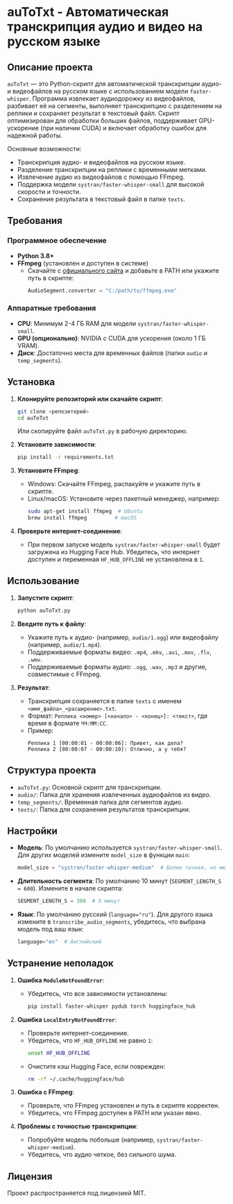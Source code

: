 # auToTxt - Автоматическая транскрипция аудио и видео на русском языке

## Описание проекта

`auToTxt` — это Python-скрипт для автоматической транскрипции аудио- и видеофайлов на русском языке с использованием модели `faster-whisper`. Программа извлекает аудиодорожку из видеофайлов, разбивает её на сегменты, выполняет транскрипцию с разделением на реплики и сохраняет результат в текстовый файл. Скрипт оптимизирован для обработки больших файлов, поддерживает GPU-ускорение (при наличии CUDA) и включает обработку ошибок для надежной работы.

Основные возможности:
- Транскрипция аудио- и видеофайлов на русском языке.
- Разделение транскрипции на реплики с временными метками.
- Извлечение аудио из видеофайлов с помощью FFmpeg.
- Поддержка модели `systran/faster-whisper-small` для высокой скорости и точности.
- Сохранение результата в текстовый файл в папке `texts`.

## Требования

### Программное обеспечение
- **Python 3.8+**
- **FFmpeg** (установлен и доступен в системе)
  - Скачайте с [официального сайта](https://ffmpeg.org/download.html) и добавьте в PATH или укажите путь в скрипте:
    ```python
    AudioSegment.converter = "C:/path/to/ffmpeg.exe"
    ```


### Аппаратные требования
- **CPU**: Минимум 2-4 ГБ RAM для модели `systran/faster-whisper-small`.
- **GPU (опционально)**: NVIDIA с CUDA для ускорения (около 1 ГБ VRAM).
- **Диск**: Достаточно места для временных файлов (папки `audio` и `temp_segments`).

## Установка

1. **Клонируйте репозиторий или скачайте скрипт**:
   ```bash
   git clone <репозиторий>
   cd auToTxt
   ```
   Или скопируйте файл `auToTxt.py` в рабочую директорию.

2. **Установите зависимости**:
   ```bash
   pip install -r requirements.txt
   ```

3. **Установите FFmpeg**:
   - Windows: Скачайте FFmpeg, распакуйте и укажите путь в скрипте.
   - Linux/macOS: Установите через пакетный менеджер, например:
     ```bash
     sudo apt-get install ffmpeg  # Ubuntu
     brew install ffmpeg         # macOS
     ```

4. **Проверьте интернет-соединение**:
   - При первом запуске модель `systran/faster-whisper-small` будет загружена из Hugging Face Hub. Убедитесь, что интернет доступен и переменная `HF_HUB_OFFLINE` не установлена в `1`.

## Использование

1. **Запустите скрипт**:
   ```bash
   python auToTxt.py
   ```

2. **Введите путь к файлу**:
   - Укажите путь к аудио- (например, `audio/1.ogg`) или видеофайлу (например, `audio/1.mp4`).
   - Поддерживаемые форматы видео: `.mp4`, `.mkv`, `.avi`, `.mov`, `.flv`, `.wmv`.
   - Поддерживаемые форматы аудио: `.ogg`, `.wav`, `.mp3` и другие, совместимые с FFmpeg.

3. **Результат**:
   - Транскрипция сохраняется в папке `texts` с именем `<имя_файла>_<расширение>.txt`.
   - Формат: `Реплика <номер> [<начало> - <конец>]: <текст>`, где время в формате `ЧЧ:ММ:СС`.
   - Пример:
     ```
     Реплика 1 [00:00:01 - 00:00:06]: Привет, как дела?
     Реплика 2 [00:00:07 - 00:00:10]: Отлично, а у тебя?
     ```

## Структура проекта

- `auToTxt.py`: Основной скрипт для транскрипции.
- `audio/`: Папка для хранения извлеченных аудиофайлов из видео.
- `temp_segments/`: Временная папка для сегментов аудио.
- `texts/`: Папка для сохранения результатов транскрипции.

## Настройки

- **Модель**: По умолчанию используется `systran/faster-whisper-small`. Для других моделей измените `model_size` в функции `main`:
  ```python
  model_size = "systran/faster-whisper-medium"  # Более точная, но медленная модель
  ```
- **Длительность сегмента**: По умолчанию 10 минут (`SEGMENT_LENGTH_S = 600`). Измените в начале скрипта:
  ```python
  SEGMENT_LENGTH_S = 300  # 5 минут
  ```
- **Язык**: По умолчанию русский (`language="ru"`). Для другого языка измените в `transcribe_audio_segments`, убедитесь, что выбрана модель под ваш язык:
  ```python
  language="en"  # Английский
  ```

## Устранение неполадок

1. **Ошибка `ModuleNotFoundError`**:
   - Убедитесь, что все зависимости установлены:
     ```bash
     pip install faster-whisper pydub torch huggingface_hub
     ```

2. **Ошибка `LocalEntryNotFoundError`**:
   - Проверьте интернет-соединение.
   - Убедитесь, что `HF_HUB_OFFLINE` не равно `1`:
     ```bash
     unset HF_HUB_OFFLINE
     ```
   - Очистите кэш Hugging Face, если поврежден:
     ```bash
     rm -rf ~/.cache/huggingface/hub
     ```

3. **Ошибка с FFmpeg**:
   - Проверьте, что FFmpeg установлен и путь в скрипте корректен.
   - Убедитесь, что FFmpeg доступен в PATH или указан явно.

4. **Проблемы с точностью транскрипции**:
   - Попробуйте модель побольше (например, `systran/faster-whisper-medium`).
   - Убедитесь, что аудио четкое, без сильного шума.

## Лицензия

Проект распространяется под лицензией MIT.
